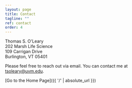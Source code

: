 ```yaml
---
layout: page
title: Contact
tagline: ""
ref: contact
order: 4
---
```


Thomas S. O'Leary <br>
202 Marsh Life Science <br>
109 Carrigan Drive <br>
Burlington, VT 05401

Please feel free to reach out via email. You can contact me at tsoleary@uvm.edu.

[Go to the Home Page]({{ '/' | absolute_url }})
